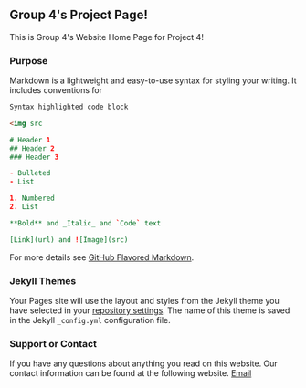 ## Group 4's Project Page!

This is Group 4's Website Home Page for Project 4!

### Purpose

Markdown is a lightweight and easy-to-use syntax for styling your writing. It includes conventions for

```markdown
Syntax highlighted code block

<img src

# Header 1
## Header 2
### Header 3

- Bulleted
- List

1. Numbered
2. List

**Bold** and _Italic_ and `Code` text

[Link](url) and ![Image](src)
```

For more details see [GitHub Flavored Markdown](https://guides.github.com/features/mastering-markdown/).

### Jekyll Themes

Your Pages site will use the layout and styles from the Jekyll theme you have selected in your [repository settings](https://github.com/wmmram99/DevOpsProject2/settings). The name of this theme is saved in the Jekyll `_config.yml` configuration file.

### Support or Contact

If you have any questions about anything you read on this website. Our contact information can be found at the following website. [Email](https://www.randomlists.com/email-addresses)

